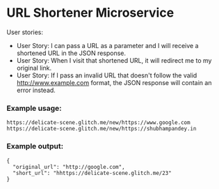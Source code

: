 URL Shortener Microservice
=========================

User stories:
* User Story: I can pass a URL as a parameter and I will receive a shortened URL in the JSON response.
* User Story: When I visit that shortened URL, it will redirect me to my original link.
* User Story: If I pass an invalid URL that doesn't follow the valid http://www.example.com format, the JSON response will contain an error instead.

### Example usage:

`https://delicate-scene.glitch.me/new/https://www.google.com`
`https://delicate-scene.glitch.me/new/https://shubhampandey.in`

### Example output:
```
{
  "original_url": "http://google.com",
  "short_url": "hhttps://delicate-scene.glitch.me/23"
}
```

